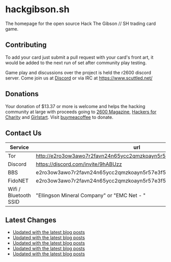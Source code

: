 # hackgibson.sh
The homepage for the open source Hack The Gibson // SH trading card game.


## Contributing

To add your card just submit a pull request with your card's front art, it would be added to the next run of set after community play testing.

Game play and discussions over the project is held the r2600 discord server. Come join us at [Discord](https://discord.com/invite/9hABUzz) or via IRC at https://www.scuttled.net/


## Donations

Your donation of $13.37 or more is welcome and helps the hacking community at large with proceeds going to [2600 Magazine](https://2600.com/), [Hackers for Charity](https://hackersforcharity.org) and [Girlstart](https://girlstart.org).  Visit [buymeacoffee](https://www.buymeacoffee.com/hackgibson.sh) to donate.


## Contact Us

Service | url
-|-
Tor | http://e2ro3ow3awo7r2favn24n65ycc2qmzkoayn5r57e3f56nvjwdcgg32ad.onion
Discord | https://discord.com/invite/9hABUzz
BBS | e2ro3ow3awo7r2favn24n65ycc2qmzkoayn5r57e3f56nvjwdcgg32ad.onion:23
FidoNET | e2ro3ow3awo7r2favn24n65ycc2qmzkoayn5r57e3f56nvjwdcgg32ad.onion:24554
Wifi / Bluetooth SSID | "Ellingson Mineral Company" or "EMC Net - <fidonet address>"

## Latest Changes
<!-- BLOG-POST-LIST:START -->
- [Updated with the latest blog posts](https://github.com/DFW2600/hackgibson.sh/commit/b66e4c109763f32dda2311e65d8d6ceef6553800)
- [Updated with the latest blog posts](https://github.com/DFW2600/hackgibson.sh/commit/b4b7aaf4b80b9b3656990068dfa9984b2548430f)
- [Updated with the latest blog posts](https://github.com/DFW2600/hackgibson.sh/commit/ec2cef1b17a655676826d26b9f2dc358be60b949)
- [Updated with the latest blog posts](https://github.com/DFW2600/hackgibson.sh/commit/3c7e39eada7c6d28224d9bb8a6a652cd8caa583b)
- [Updated with the latest blog posts](https://github.com/DFW2600/hackgibson.sh/commit/9ac783c4672d769fd9744866c02877d13283e147)
<!-- BLOG-POST-LIST:END -->

